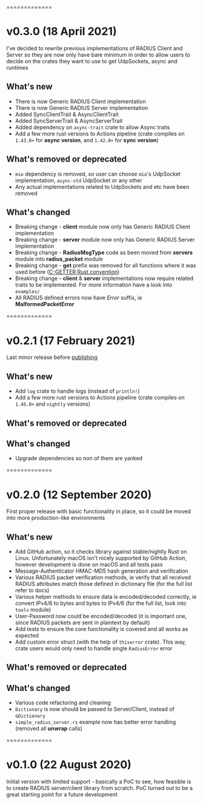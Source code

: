 =============
# v0.3.0 (18 April 2021)

I've decided to rewrite previous implementations of RADIUS Client and Server so they are now only have bare minimum in order to allow
users to decide on the crates they want to use to get UdpSockets, async and runtimes

## What's new
* There is now Generic RADIUS Client implementation
* There is now Generic RADIUS Server implementation
* Added SyncClientTrait & AsyncClientTrait
* Added SyncServerTrait & AsyncServerTrait
* Added dependency on `async-trait` crate to allow Async traits
* Add a few more rust versions to Actions pipeline (crate compiles on `1.43.0+` for **async version**, and `1.42.0+` for **sync version**)

## What's removed or deprecated
* `mio` dependency is removed, so user can choose `mio`'s UdpSocket implementation, `async-std` UdpSocket or any other
* Any actual implementations related to UdpSockets and etc have been removed

## What's changed
* Breaking change - **client** module now only has Generic RADIUS Client implementation
* Breaking change - **server** module now only has Generic RADIUS Server implementation
* Breaking change - **RadiusMsgType** code as been moved from **servers** module into **radius_packet** module
* Breaking change - **get** prefix was removed for all functions where it was used before ([C-GETTER Rust convention](https://rust-lang.github.io/api-guidelines/naming.html#c-getter))
* Breaking change - **client** & **server** implementations now require related traits to be implemented. For more information have a look into `examples/`
* All RADIUS defined errors now have *Error* suffix, ie **MalformedPacketError**


=============
# v0.2.1 (17 February 2021)

Last minor release before [publishing](https://crates.io/)

## What's new
* Add `log` crate to handle logs (instead of `println!`)
* Add a few more rust versions to Actions pipeline (crate compiles on `1.45.0+` and `nightly` versions)

## What's removed or deprecated

## What's changed
* Upgrade dependencies so non of them are yanked


=============
# v0.2.0 (12 September 2020)

First proper release with basic functionality in place, so it could be moved into more production-like environments

## What's new
* Add GitHub action, so it checks library against stable/nightly Rust on Linux. Unfortunately macOS isn't nicely supported by GitHub Action, however development is done on macOS and all tests pass
* Message-Authenticator HMAC-MD5 hash generation and verification
* Various RADIUS packet verification methods, ie verify that all received RADIUS attributes match those defined in dictionary file (for the full list refer to docs)
* Various helper methods to ensure data is encoded/decoded correctly, ie convert IPv4/6 to bytes and bytes to IPv4/6 (for the full list, look into `tools` module)
* User-Password now could be encoded/decoded (it is important one, since RADIUS packets are sent in plaintext by default)
* Add tests to ensure the core functionality is covered and all works as expected
* Add custom error struct (with the help of `thiserror` crate). This way, crate users would only need to handle single `RadiusError` error

## What's removed or deprecated 

## What's changed
* Various code refactoring and cleaning
* `Dictionary` is now should be passed to Server/Client, instead of `&Dictionary`
* `simple_radius_server.rs` example now has better error handling (removed all **unwrap** calls)


=============
# v0.1.0 (22 August 2020)

Initial version with limited support - basically a PoC to see, how feasible is to create RADIUS server/client library from scratch.
PoC turned out to be a great starting point for a future development
